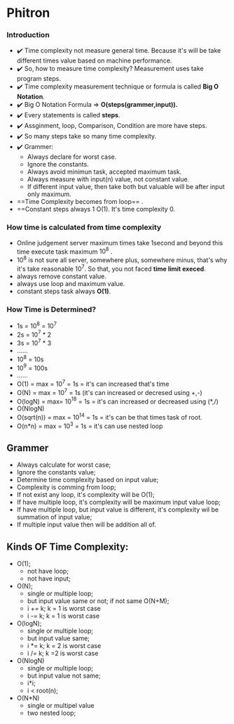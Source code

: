 # Phitron
### Introduction
- ✔️ Time complexity not measure general time. Because it's will be take different times value based on machine performance.
- ✔️ So, how to measure time complexity? Measurement uses take program steps.
- ✔️ Time complexity measurement technique or formula is called **Big O Notation**. 
- ✔️ Big O Notation Formula => **O(steps(grammer,input)).**
- ✔️ Every statements is called **steps**.
- ✔️ Assginment, loop, Comparison, Condition are more have steps.
- ✔️ So many steps take so many time complexity.
- ✔️ Grammer:
	- Always declare for worst case.
	- Ignore the constants.
	- Always avoid minimun task, accepted maximum task.
	- Always measure with input(n) value, not constant value.
	- If different input value, then take both but valuable will be after input only maximum.
- ==Time Complexity becomes from loop== .
- ==Constant steps always 1 O(1). It's time complexity 0.

### How time is calculated from time complexity
- Online judgement server maximum times take 1second and beyond this time execute task maximum $10^8$ .
- $10^8$ is not sure all server, somewhere plus, somewhere minus, that's why it's take reasonable $10^7$. So that, you not faced **time limit execed**.
- always remove constant value.
- always use loop and maximum value.
- constant steps task always **O(1)**.
### How Time is Determined?
- 1s = 10$^8$ = 10$^7$
- 2s = 10$^7$ * 2
- 3s = 10$^7$ * 3
- ......
- 10$^8$ = 10s
- 10$^9$ = 100s
- ......
- O(1) = max = 10$^7$ = 1s = it's can increased that's time
- O(N) = max = 10$^7$ = 1s (it's can increased or decresed using +,-)
- O(logN) = max= 10$^{18}$  = 1s = it's can increased or decreased using (*,/)
- O(NlogN)
- O(sqrt(n)) = max = 10$^{14}$ = 1s = it's can be that times task of root.
- O(n\*n) = max = 10$^3$ = 1s = it's can use nested loop
## Grammer
- Always calculate for worst case;
- Ignore the constants value;
- Determine time complexity based on input value;
- Complexity is comming from loop;
- If not exist any loop, it's complexity will be O(1);
- If have multiple loop, it's complexity will be maximum input value loop;
- If have multiple loop, but input value is different, it's complexity wil be summation of input value;
- If multiple input value then will be addition all of.
## Kinds OF Time Complexity:
- O(1);
	- not have loop;
	- not have input;
- O(N);
	- single or multiple loop;
	- but input value same or not; if not same O(N+M);
	- i += k; k = 1 is worst case
	- i -= k; k = 1 is worst case
- O(logN);
	- single or multiple loop;
	- but input value same;
	- i \*= k; k = 2 is worst case
	- i /= k; k =2 is worst case
- O(NlogN)
	- single or multiple loop;
	- but input value not same;
	- i\*i;
	- i < root(n);
- O(N\*N)
	- single or multipel value
	- two nested loop;
